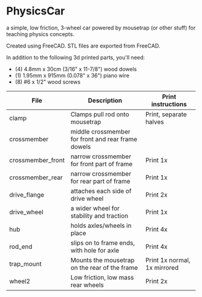# PhysicsCar
a simple, low friction, 3-wheel car powered by mousetrap (or other stuff) for teaching physics concepts.

Created using FreeCAD. STL files are exported from FreeCAD.

In addition to the following 3d printed parts, you'll need:

 * (4) 4.8mm x 30cm (3/16" x 11-7/8") wood dowels
 * (1) 1.95mm x 915mm (0.078" x 36") piano wire
 * (8) #6 x 1/2" wood screws

| File | Description | Print instructions |
| --- | --- | --- |
| clamp | Clamps pull rod onto mousetrap | Print, separate halves |
| crossmember | middle crossmember for front and rear frame dowels |
| crossmember_front | narrow crossmember for front part of frame | Print 1x |
| crossmember_rear | narrow crossmember for rear part of frame | Print 1x |
| drive_flange | attaches each side of drive wheel | Print 2x |
| drive_wheel | a wider wheel for stability and traction | Print 1x |
| hub | holds axles/wheels in place | Print 4x |
| rod_end | slips on to frame ends, with hole for axle | Print 4x |
| trap_mount | Mounts the mousetrap on the rear of the frame | Print 1x normal, 1x mirrored |
| wheel2 | Low friction, low mass rear wheels | Print 2x |
